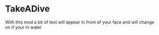 # TakeADive
With this mod a bit of text will appear in front of your face and will change on if your in water
